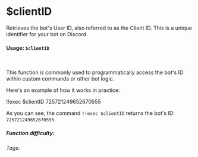 # $clientID

Retrieves the bot's User ID, also referred to as the Client ID. This is a unique identifier for your bot on Discord.

#### Usage: `$clientID`

<br/>

This function is commonly used to programmatically access the bot's ID within custom commands or other bot logic.

Here's an example of how it works in practice:

<discord-messages>
	<discord-message :bot="false" role-color="#ffcc9a" author="Member">
		!!exec $clientID
	</discord-message>
	<discord-message :bot="true" role-color="#0099ff" author="Custom Command" avatar="https://media.discordapp.net/avatars/725721249652670555/781224f90c3b841ba5b40678e032f74a.webp">
		725721249652670555
	</discord-message>
</discord-messages>

As you can see, the command `!!exec $clientID` returns the bot's ID: `725721249652670555`.

##### Function difficulty: <Badge type="tip" text="Easy" vertical="middle" />
###### Tags: <Badge type="tip" text="bots" vertical="middle" /> <Badge type="tip" text="ID" vertical="middle" /> <Badge type="tip" text="user ID" vertical="middle" /> <Badge type="tip" text="Custom Command" vertical="middle" />